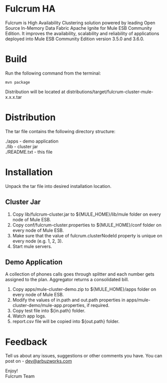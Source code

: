 # Fulcrum HA
Fulcrum is High Availability Clustering solution powered by leading Open Source In-Memory Data Fabric Apache Ignite for Mule ESB Community Edition. It improves the availability, scalability and reliability of applications deployed into Mule ESB Community Edition version 3.5.0 and 3.6.0.

# Build
Run the following command from the terminal:

    mvn package

Distribution will be located at distributions/target/fulcrum-cluster-mule-x.x.x.tar

# Distribution
The tar file contains the following directory structure:

./apps                 - demo application  
./lib                  - cluster jar  
./README.txt           - this file  

# Installation
Unpack the tar file into desired installation location. 

## Cluster Jar
1. Copy lib/fulcrum-cluster.jar to ${MULE_HOME}/lib/mule folder on every node of Mule ESB.
2. Copy conf/fulcrum-cluster.properties to ${MULE_HOME}/conf folder on every node of Mule ESB.
3. Make sure that the value of fulcrum.clusterNodeId property is unique on every node (e.g. 1, 2, 3).
4. Start mule servers.

## Demo Application
A collection of phones calls goes through splitter and each number gets assigned to the plan. Aggregator returns a consolidated bill.

1. Copy apps/mule-cluster-demo.zip to ${MULE_HOME}/apps folder on every node of Mule ESB.
2. Modify the values of in.path and out.path properties in apps/mule-cluster-demo/mule-app.properties, if required.
3. Copy test file into ${in.path} folder.
4. Watch app logs.
5. report.csv file will be copied into ${out.path} folder.
 
# Feedback
Tell us about any issues, suggestions or other comments you have.
You can post on - dev@arbuzworks.com

Enjoy!  
Fulcrum Team
